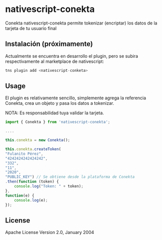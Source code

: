 # nativescript-conekta

Conekta nativescript-conekta permite tokenizar (encriptar) los datos de la tarjeta de tu usuario final

## Instalación (próximamente)

Actualmente se encuentra en desarrollo el plugin, pero se subira respectivamente al marketplace de nativescript:

```javascript
tns plugin add <nativescript-conketa>
```

## Usage 

El plugin es relativamente sencillo, simplemente agrega la referencia Conekta, crea un objeto y pasa los datos a tokenizar. 

NOTA: Es responsabilidad tuya validar la tarjeta.
	
```javascript
import { Conekta } from 'nativescript-conekta';

....

this.conekta = new Conekta();

this.conekta.createToken(
"Fulanito Pérez",
"4242424242424242",
"332",
"11",
"2020",
"PUBLIC_KEY") // Se obtiene desde la plataforma de Conekta
.then(function (token) {
    console.log("Token: " + token);
},
function(e) {
    console.log(e);
});
```

## License

Apache License Version 2.0, January 2004
